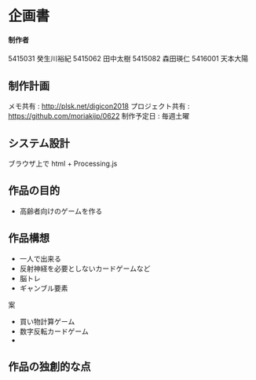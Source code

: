 # 企画書
#### 制作者
5415031 癸生川裕紀
5415062 田中太樹
5415082 森田瑛仁
5416001 天本大陽

## 制作計画
メモ共有 : http://plsk.net/digicon2018
プロジェクト共有 : https://github.com/moriakijp/0622
制作予定日 : 毎週土曜

## システム設計
ブラウザ上で
html + Processing.js

## 作品の目的
- 高齢者向けのゲームを作る

## 作品構想
- 一人で出来る
- 反射神経を必要としないカードゲームなど
- 脳トレ
- ギャンブル要素

案
- 買い物計算ゲーム
- 数字反転カードゲーム
- 

## 作品の独創的な点



<!--stackedit_data:
eyJoaXN0b3J5IjpbLTEzNTAwMDA5MDUsMTI2NzE1ODY2MywtMj
IwMTcwMzM1LC0xMjM3NjE2OTY2LC0xNzgyNzk5Njk4XX0=
-->